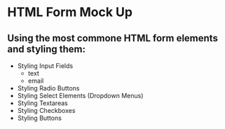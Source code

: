 # HTML Form Mock Up
## Using the most commone HTML form elements and styling them:
* Styling Input Fields
    * text
    * email
* Styling Radio Buttons
* Styling Select Elements (Dropdown Menus)
* Styling Textareas
* Styling Checkboxes
* Styling Buttons